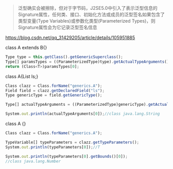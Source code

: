 > 泛型确实会被擦除，但对于字节码，J2SE5.0中引入了表示泛型信息的Signature属性，任何类、接口、初始化方法或成员的泛型签名如果包含了类型变量(Type Variables)或参数化类型(Parameterized Types)，则Signature属性会为它记录泛型签名信息



https://blog.csdn.net/qq_31429205/article/details/105951885





class A extends B<String>{}

```javascript
Type type = this.getClass().getGenericSuperclass();
Type[] paramsTypes = ((ParameterizedType)type).getActualTypeArguments();
return (Class<T>)paramsTypes[0];
```



class A{List<String> ls;}

```javascript
Class clazz = Class.forName("generics.A");
Field field = clazz.getDeclaredField("ls");
Type genericType = field.getGenericType();

Type[] actualTypeArguments = ((ParameterizedType)genericType).getActualTypeArguments();

System.out.println(actualTypeArguments[0]);//class java.lang.String
```

class A<T extends Number> {}

```javascript
Class clazz = Class.forName("generics.A");

TypeVariable[] typeParameters = clazz.getTypeParameters();
System.out.println(typeParameters[0]);//T

System.out.println(typeParameters[0].getBounds()[0]);
//class java.lang.Number
```

